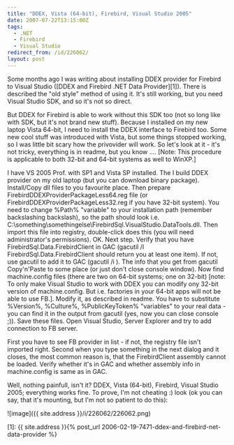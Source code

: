 ```yaml
---
title: "DDEX, Vista (64-bit), Firebird, Visual Studio 2005"
date: 2007-07-22T13:15:00Z
tags:
  - .NET
  - Firebird
  - Visual Studio
redirect_from: /id/226062/
layout: post
---
```

Some months ago I was writing about installing DDEX provider for Firebird to Visual Studio ([DDEX and Firebird .NET Data Provider][1]). There is described the "old style" method of using it. It's still working, but you need Visual Studio SDK, and so it's not so direct.

But DDEX for Firebird is able to work without this SDK too (not so long like with SDK, but it's not brand new stuff). Because I installed on my new laptop Vista 64-bit, I need to install the DDEX interface to Firebird too. Some new cool stuff was introduced with Vista, but some things stopped working, so I was little bit scary how the privovider will work. So let's look at it - it's not tricky, everything is in readme, but you know .... [Note: This procedure is applicable to both 32-bit and 64-bit systems as well to WinXP.]

I have VS 2005 Prof. with SP1 and Vista SP installed. The I build DDEX provider on my old laptop (but you can download binary package). Install/Copy dll files to you favourite place. Then prepare FirebirdDDEXProviderPackageLess64.reg file (or FirebirdDDEXProviderPackageLess32.reg if you have 32-bit system). You need to change %Path% "variable" to your installation path (remember backslashing backslash), so the path should look i.e. C:\something\somethingelse\FirebirdSql.VisualStudio.DataTools.dll. Then import this file into registry, double-click does this (you will need administrator's permissions). OK. Next step. Verify that you have FirebirdSql.Data.FirebirdClient in GAC (gacutil /l FirebirdSql.Data.FirebirdClient should return you at least one item). If not, use gacutil to add it to GAC (gacutil /i <Path To Your FirebirdSql.Data.FirebirdClient assembly>). The info that you get from gacutil Copy'n'Paste to some place (or just don't close console window). Now find machine.config files (there are two on 64-bit systems; one on 32-bit) [note: To only make Visual Studio to work with DDEX you can modify ony 32-bit version of machine.config. But i.e. factories in your 64-bit apps will not be able to use FB.]. Modify it, as described in readme. You have to substitute %Version%, %Culture%, %PublicKeyToken% "variables" to your real data - you can find it in the output from gacutil (yes, now you can close console ;)). Save these files. Open Visual Studio, Server Explorer and try to add connection to FB server.

First you have to see FB provider in list - if not, the registry file isn't imported right. Second when you type something in the next dialog and it closes, the most common reason is, that the FirebirdClient assembly cannot be loaded. Verify whether it's in GAC and whether assembly info in machine.config is same as in GAC.

Well, nothing painfull, isn't it? DDEX, Vista (64-bit), Firebird, Visual Studio 2005; everything works fine. To prove, I'm not cheating :) look (ok you can say, that it's mounting, but I'm not so patient to do this):

![image]({{ site.address }}/i/226062/226062.png)

[1]: {{ site.address }}{% post_url 2006-02-19-7471-ddex-and-firebird-net-data-provider %}